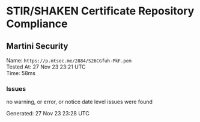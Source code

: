 # STIR/SHAKEN Certificate Repository Compliance

## Martini Security

Name: `https://p.mtsec.me/2884/S26CGfuh-PkF.pem`\
Tested At: 27 Nov 23 23:21 UTC\
Time: 58ms

### Issues

no warning, or error, or notice date level issues were found

Generated: 27 Nov 23 23:28 UTC